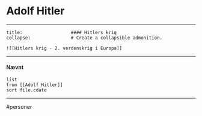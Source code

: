 # Adolf Hitler



---

```ad-example # Admonition type. See below for a list of available types.
title:                  #### Hitlers krig
collapse:               # Create a collapsible admonition.

![[Hitlers krig - 2. verdenskrig i Europa]]

```


---
#### Nævnt
```dataview 
list
from [[Adolf Hitler]]
sort file.cdate
```
---
#personer



